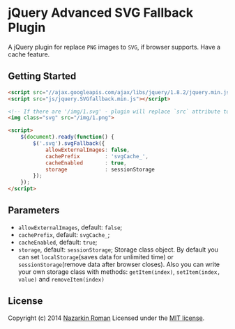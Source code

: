 jQuery Advanced SVG Fallback Plugin
===================================

A jQuery plugin for replace `PNG` images to `SVG`, if browser supports. Have a cache feature.

## Getting Started

```html
<script src="//ajax.googleapis.com/ajax/libs/jquery/1.8.2/jquery.min.js"></script>
<script src="js/jquery.SVGfallback.min.js"></script>

<!-- If there are '/img/1.svg' - plugin will replace `src` attribute to SVG file -->
<img class="svg" src="/img/1.png">

<script>
	$(document).ready(function() {
		$('.svg').svgFallback({
			allowExternalImages: false,
			cachePrefix        : 'svgCache_',
			cacheEnabled       : true,
			storage            : sessionStorage
		});
	});
</script>
```

## Parameters

* `allowExternalImages`, default: `false`;
* `cachePrefix`, default: `svgCache_`;
* `cacheEnabled`, default: `true`;
* `storage`, default: `sessionStorage`; Storage class object. 
	By default you can set `localStorage`(saves data for unlimited time) or `sessionStorage`(remove data after browser closes). Also you can write your own storage class with methods: `getItem(index)`, `setItem(index, value)` and `removeItem(index)`

## License
Copyright (c) 2014 <a href="http://nazarkin.su/">Nazarkin Roman</a>
Licensed under the <a href='https://github.com/NazarkinRoman/JquerySVGFallback/blob/master/LICENSE.txt'>MIT license</a>.